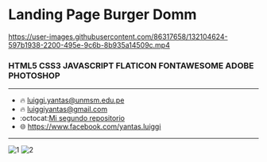 # Landing Page Burger Domm
https://user-images.githubusercontent.com/86317658/132104624-597b1938-2200-495e-9c6b-8b935a14509c.mp4

### HTML5 CSS3 JAVASCRIPT FLATICON FONTAWESOME ADOBE PHOTOSHOP
___
- :fire: luiggi.yantas@unmsm.edu.pe
- :fire: luiggiyantas@gmail.com
- :octocat:[Mi segundo repositorio](https://github.com/LuiggiCF/SistemaEstacionamiento "LuiggiCF")
- :globe_with_meridians: <https://www.facebook.com/yantas.luiggi>
___

![1](https://user-images.githubusercontent.com/86317658/132104763-6c717853-87b1-480c-84ad-ca4ba5a0fdab.png)
![2](https://user-images.githubusercontent.com/86317658/132104767-a4db1687-ba16-4f13-b22a-688333825cd9.png)
